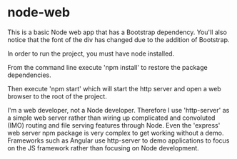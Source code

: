 # node-web

This is a basic Node web app that has a Bootstrap dependency. You'll also notice that the font of the div has changed due to the addition of Bootstrap.

In order to run the project, you must have node installed.

From the command line execute 'npm install' to restore the package dependencies.

Then execute 'npm start' which will start the http server and open a web browser to the root of the project.

I'm a web developer, not a Node developer. Therefore I use 'http-server' as a simple web server rather than wiring up complicated and convoluted (IMO) routing and file serving features through Node. Even the 'express' web server npm package is very complex to get working without a demo. Frameworks such as Angular use http-server to demo applications to focus on the JS framework rather than focusing on Node development.


